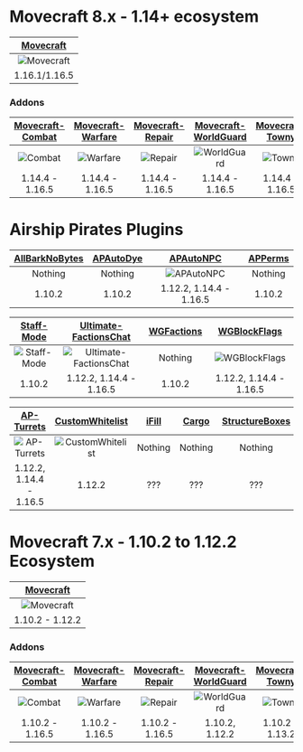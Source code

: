 # Movecraft 8.x - 1.14+ ecosystem

| [Movecraft](https://github.com/APDevTeam/Movecraft) |
| :---: |
| ![Movecraft](https://github.com/APDevTeam/Movecraft/actions/workflows/maven.yml/badge.svg?branch=1.13%2B) |
| 1.16.1/1.16.5 |

### Addons
| [Movecraft-Combat](https://github.com/TylerS1066/Movecraft-Combat) | [Movecraft-Warfare](https://github.com/APDevTeam/Movecraft-Warfare) | [Movecraft-Repair](https://github.com/APDevTeam/Movecraft-Repair) | [Movecraft-WorldGuard](https://github.com/APDevTeam/Movecraft-WorldGuard) | [Movecraft-Towny](https://github.com/TylerS1066/Movecraft-Towny/) | [Movecraft-Cannons](https://github.com/TylerS1066/Movecraft-Cannons) | [Beaming](https://github.com/APDevTeam/Beaming) |
| :---: | :---: | :---: | :---: | :---: | :---: | :---: |
| ![Combat](https://github.com/TylerS1066/Movecraft-Combat/actions/workflows/maven.yml/badge.svg?branch=main) | ![Warfare](https://github.com/APDevTeam/Movecraft-Warfare/actions/workflows/maven.yml/badge.svg?branch=main) | ![Repair](https://github.com/APDevTeam/Movecraft-Repair/actions/workflows/maven.yml/badge.svg?branch=main) | ![WorldGuard](https://github.com/APDevTeam/Movecraft-WorldGuard/actions/workflows/maven.yml/badge.svg?branch=main) | ![Towny](https://github.com/TylerS1066/Movecraft-Towny/actions/workflows/maven.yml/badge.svg?branch=main) | ![Cannons](https://github.com/TylerS1066/Movecraft-Cannons/actions/workflows/maven.yml/badge.svg?branch=main) | ![Beaming](https://github.com/APDevTeam/Beaming/actions/workflows/maven.yml/badge.svg?branch=main) |
| 1.14.4 - 1.16.5 | 1.14.4 - 1.16.5 | 1.14.4 - 1.16.5 |  1.14.4 - 1.16.5 | 1.14.4 - 1.16.5 | 1.14.4 - 1.16.5 | 1.14.4 - 1.16.5 |



# Airship Pirates Plugins

| [AllBarkNoBytes](https://github.com/APDevTeam/AllBarkNoBytes) | [APAutoDye](https://github.com/APDevTeam/APAutoDye) | [APAutoNPC](https://github.com/APDevTeam/APAutoNPC) | [APPerms](https://github.com/APDevTeam/APDonorPerms) |
| :---: | :---: | :---: | :---: |
| Nothing | Nothing | ![APAutoNPC](https://github.com/APDevTeam/APAutoNPC/actions/workflows/maven.yml/badge.svg) | Nothing |
| 1.10.2 | 1.10.2 | 1.12.2, 1.14.4 - 1.16.5 | 1.10.2 |

| [Staff-Mode](https://github.com/APDevTeam/Staff-Mode) | [Ultimate-FactionsChat](https://github.com/TylerS1066/Ultimate-FactionsChat) | [WGFactions](https://github.com/APDevTeam/WGFactions) | [WGBlockFlags](https://github.com/TylerS1066/WGBlockFlags/) |
| :---: | :---: | :---: | :---: |
| ![Staff-Mode](https://github.com/APDevTeam/Staff-Mode/actions/workflows/maven.yml/badge.svg) | ![Ultimate-FactionsChat](https://github.com/TylerS1066/Ultimate-FactionsChat/actions/workflows/maven.yml/badge.svg) | Nothing | ![WGBlockFlags](https://github.com/TylerS1066/WGBlockFlags/actions/workflows/maven.yml/badge.svg) |
| 1.10.2 | 1.12.2, 1.14.4 - 1.16.5 | 1.10.2 | 1.12.2, 1.14.4 - 1.16.5 |

| [AP-Turrets](https://github.com/APDevTeam/Ap-Turrets) | [CustomWhitelist](https://github.com/APDevTeam/CustomWhitelist/) | [iFill](https://github.com/Pocketkid2/Fill) | [Cargo](https://github.com/eirikh1996/Cargo/) | [StructureBoxes](https://github.com/eirikh1996/StructureBoxes)
| :---: | :---: | :---: | :---: | :---: |
| ![AP-Turrets](https://github.com/APDevTeam/Ap-Turrets/actions/workflows/maven.yml/badge.svg) | ![CustomWhitelist](https://github.com/APDevTeam/CustomWhitelist/actions/workflows/maven.yml/badge.svg) | Nothing | Nothing | Nothing |
| 1.12.2, 1.14.4 - 1.16.5 | 1.12.2 | ??? | ??? | ??? |



# Movecraft 7.x - 1.10.2 to 1.12.2 Ecosystem

| [Movecraft](https://github.com/APDevTeam/Movecraft) |
| :---: |
| ![Movecraft](https://github.com/APDevTeam/Movecraft/actions/workflows/maven.yml/badge.svg?branch=master) |
| 1.10.2 - 1.12.2 |

### Addons
| [Movecraft-Combat](https://github.com/TylerS1066/Movecraft-Combat/tree/legacy/) | [Movecraft-Warfare](https://github.com/APDevTeam/Movecraft-Warfare/tree/legacy/) | [Movecraft-Repair](https://github.com/APDevTeam/Movecraft-Repair/tree/legacy/) | [Movecraft-WorldGuard](https://github.com/APDevTeam/Movecraft-WorldGuard/tree/1.12.2/) | [Movecraft-Towny](https://github.com/TylerS1066/Movecraft-Towny/tree/legacy/) | [Movecraft-Cannons](https://github.com/TylerS1066/Movecraft-Cannons/tree/legacy/) | [Beaming](https://github.com/APDevTeam/Beaming/tree/legacy/) |
| :---: | :---: | :---: | :---: | :---: | :---: | :---: |
| ![Combat](https://github.com/TylerS1066/Movecraft-Combat/actions/workflows/maven.yml/badge.svg?branch=legacy) | ![Warfare](https://github.com/APDevTeam/Movecraft-Warfare/actions/workflows/maven.yml/badge.svg?branch=legacy) | ![Repair](https://github.com/APDevTeam/Movecraft-Repair/actions/workflows/maven.yml/badge.svg?branch=legacy) | ![WorldGuard](https://github.com/APDevTeam/Movecraft-WorldGuard/actions/workflows/maven.yml/badge.svg?branch=1.12.2) | ![Towny](https://github.com/TylerS1066/Movecraft-Towny/actions/workflows/maven.yml/badge.svg?branch=legacy) | ![Cannons](https://github.com/TylerS1066/Movecraft-Cannons/actions/workflows/maven.yml/badge.svg?branch=legacy) | ![Beaming](https://github.com/APDevTeam/Beaming/actions/workflows/maven.yml/badge.svg?branch=legacy) |
| 1.10.2 - 1.16.5 | 1.10.2 - 1.16.5 | 1.10.2 - 1.16.5 | 1.10.2, 1.12.2 | 1.10.2 - 1.13.2 | 1.10.2 - 1.16.5 | 1.10.2 - 1.16.5 |
